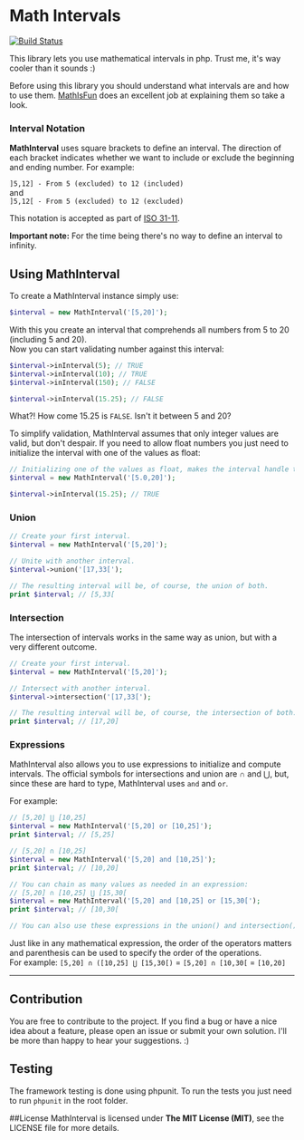 # Math Intervals
[![Build Status](https://travis-ci.org/danielfdsilva/mathInterval.svg?branch=master)](https://travis-ci.org/danielfdsilva/mathInterval)  

This library lets you use mathematical intervals in php. Trust me, it's way cooler than it sounds :)

Before using this library you should understand what intervals are and how to use them.
[MathIsFun](http://www.mathsisfun.com/sets/intervals.html) does an excellent job at explaining them so take a look.

### Interval Notation
**MathInterval** uses square brackets to define an interval. The direction of each bracket indicates whether we want to include or exclude the beginning and ending number. For example:

```]5,12] - From 5 (excluded) to 12 (included)```  
and  
```]5,12[ - From 5 (excluded) to 12 (excluded)```

This notation is accepted as part of  [ISO 31-11](http://en.wikipedia.org/wiki/ISO_31-11).

**Important note:** For the time being there's no way to define an interval to infinity.

## Using MathInterval

To create a MathInterval instance simply use:
```php
$interval = new MathInterval('[5,20]');
```
With this you create an interval that comprehends all numbers from 5 to 20 (including 5 and 20).  
Now you can start validating number against this interval:
```php
$interval->inInterval(5); // TRUE
$interval->inInterval(10); // TRUE
$interval->inInterval(150); // FALSE

$interval->inInterval(15.25); // FALSE
```
What?! How come 15.25 is ```FALSE```. Isn't it between 5 and 20?  

To simplify validation, MathInterval assumes that only integer values are valid, but don't despair. If you need to allow float numbers you just need to initialize the interval with one of the values as float:

```php
// Initializing one of the values as float, makes the interval handle them.
$interval = new MathInterval('[5.0,20]');

$interval->inInterval(15.25); // TRUE
```

### Union
```php
// Create your first interval.
$interval = new MathInterval('[5,20]');

// Unite with another interval.
$interval->union('[17,33[');

// The resulting interval will be, of course, the union of both.
print $interval; // [5,33[
```

### Intersection
The intersection of intervals works in the same way as union, but with a very different outcome.
```php
// Create your first interval.
$interval = new MathInterval('[5,20]');

// Intersect with another interval.
$interval->intersection('[17,33[');

// The resulting interval will be, of course, the intersection of both.
print $interval; // [17,20]
```

### Expressions
MathInterval also allows you to use expressions to initialize and compute intervals. The official symbols for intersections and union are ∩ and ⋃, but, since these are hard to type, MathInterval uses ```and``` and ```or```.

For example:
```php
// [5,20] ⋃ [10,25]
$interval = new MathInterval('[5,20] or [10,25]');
print $interval; // [5,25]

// [5,20] ∩ [10,25]
$interval = new MathInterval('[5,20] and [10,25]');
print $interval; // [10,20]

// You can chain as many values as needed in an expression:
// [5,20] ∩ [10,25] ⋃ [15,30[
$interval = new MathInterval('[5,20] and [10,25] or [15,30[');
print $interval; // [10,30[

// You can also use these expressions in the union() and intersection() methods.
```
Just like in any mathematical expression, the order of the operators matters and parenthesis can be used to specify the order of the operations.  
For example: ```[5,20] ∩ ([10,25] ⋃ [15,30[)``` = ```[5,20] ∩ [10,30[``` = ```[10,20]```

-----

## Contribution
You are free to contribute to the project. If you find a bug or have a nice idea about a feature, please open an issue or submit your own solution. I'll be more than happy to hear your suggestions. :)

## Testing
The framework testing is done using phpunit. To run the tests you just need to run ```phpunit``` in the root folder.

##License
MathInterval is licensed under **The MIT License (MIT)**, see the LICENSE file for more details.
